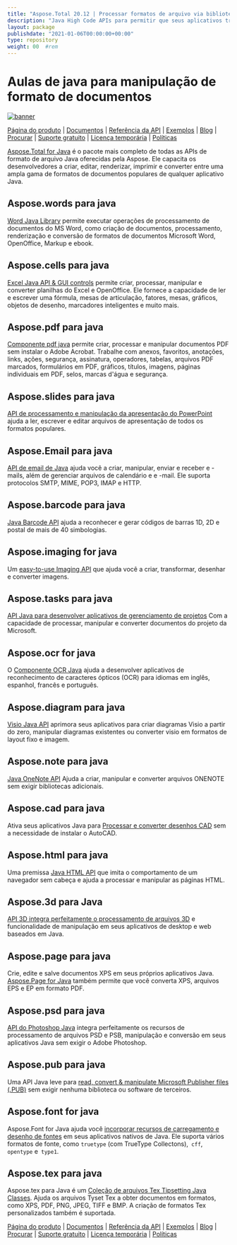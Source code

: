 ```yaml
---
title: "Aspose.Total 20.12 | Processar formatos de arquivo via bibliotecas Java" 
description: "Java High Code APIs para permitir que seus aplicativos trabalhem com formatos de arquivo do Microsoft Word, Excel, PowerPoint, Outlook, OneNote, 3D, CAD, PDF, GIS, Email, HTML, etc." 
layout: package
publishdate: "2021-01-06T00:00:00+00:00"
type: repository
weight: 00	#rem
---
```


# Aulas de java para manipulação de formato de documentos
[![banner](../aspose_total-for-java-banner.png)](./)

[Página do produto](https://products.aspose.com/total/java/) | [Documentos](https://docs.aspose.com/total/java/) | [Referência da API](https://apireference.aspose.com/) | [Exemplos](http://aspose.github.io) | [Blog](https://blog.aspose.com/category/total/) | [Procurar](https://search.aspose.com/) | [Suporte gratuito](https://forum.aspose.com/) | [Licença temporária](https://purchase.aspose.com/temporary-license) | [Políticas](https://purchase.aspose.com/policies)

[Aspose.Total for Java](https://docs.aspose.com/total/java/) é o pacote mais completo de todas as APIs de formato de arquivo Java oferecidas pela Aspose. Ele capacita os desenvolvedores a criar, editar, renderizar, imprimir e converter entre uma ampla gama de formatos de documentos populares de qualquer aplicativo Java.

## Aspose.words para java

[Word Java Library](https://products.aspose.com/words/java/) permite executar operações de processamento de documentos do MS Word, como criação de documentos, processamento, renderização e conversão de formatos de documentos Microsoft Word, OpenOffice, Markup e ebook.

## Aspose.cells para java

[Excel Java API & GUI controls](https://products.aspose.com/cells/java/) permite criar, processar, manipular e converter planilhas do Excel e OpenOffice. Ele fornece a capacidade de ler e escrever uma fórmula, mesas de articulação, fatores, mesas, gráficos, objetos de desenho, marcadores inteligentes e muito mais.

## Aspose.pdf para java

[Componente pdf java](https://products.aspose.com/pdf/java/) permite criar, processar e manipular documentos PDF sem instalar o Adobe Acrobat. Trabalhe com anexos, favoritos, anotações, links, ações, segurança, assinatura, operadores, tabelas, arquivos PDF marcados, formulários em PDF, gráficos, títulos, imagens, páginas individuais em PDF, selos, marcas d'água e segurança.

## Aspose.slides para java

[API de processamento e manipulação da apresentação do PowerPoint](https://products.aspose.com/slides/java/) ajuda a ler, escrever e editar arquivos de apresentação de todos os formatos populares.

## Aspose.Email para java

[API de email de Java](https://products.aspose.com/email/java/) ajuda você a criar, manipular, enviar e receber e -mails, além de gerenciar arquivos de calendário e e -mail. Ele suporta protocolos SMTP, MIME, POP3, IMAP e HTTP.

## Aspose.barcode para java

[Java Barcode API](https://products.aspose.com/barcode/java/) ajuda a reconhecer e gerar códigos de barras 1D, 2D e postal de mais de 40 simbologias.

## Aspose.imaging for java

Um [easy-to-use Imaging API](https://products.aspose.com/imaging/java/) que ajuda você a criar, transformar, desenhar e converter imagens.

## Aspose.tasks para java

[API Java para desenvolver aplicativos de gerenciamento de projetos](https://products.aspose.com/tasks/java/) Com a capacidade de processar, manipular e converter documentos do projeto da Microsoft.

## Aspose.ocr for java

O [Componente OCR Java](https://products.aspose.com/ocr/java/) ajuda a desenvolver aplicativos de reconhecimento de caracteres ópticos (OCR) para idiomas em inglês, espanhol, francês e português.

## Aspose.diagram para java

[Visio Java API](https://products.aspose.com/diagram/java/) aprimora seus aplicativos para criar diagramas Visio a partir do zero, manipular diagramas existentes ou converter visio em formatos de layout fixo e imagem.

## Aspose.note para java

[Java OneNote API](https://products.aspose.com/note/java/) Ajuda a criar, manipular e converter arquivos ONENOTE sem exigir bibliotecas adicionais.

## Aspose.cad para java

Ativa seus aplicativos Java para [Processar e converter desenhos CAD](https://products.aspose.com/cad/java/) ​​sem a necessidade de instalar o AutoCAD.

## Aspose.html para java

Uma premissa [Java HTML API](https://products.aspose.com/html/java/) que imita o comportamento de um navegador sem cabeça e ajuda a processar e manipular as páginas HTML.

## Aspose.3d para Java

[API 3D integra perfeitamente o processamento de arquivos 3D](https://products.aspose.com/3d/java/) e funcionalidade de manipulação em seus aplicativos de desktop e web baseados em Java.

## Aspose.page para java

Crie, edite e salve documentos XPS em seus próprios aplicativos Java. [Aspose.Page for Java](https://products.aspose.com/page/java/) também permite que você converta XPS, arquivos EPS e EP em formato PDF.

## Aspose.psd para java

[API do Photoshop Java](https://products.aspose.com/psd/java/) integra perfeitamente os recursos de processamento de arquivos PSD e PSB, manipulação e conversão em seus aplicativos Java sem exigir o Adobe Photoshop.

## Aspose.pub para java

Uma API Java leve para [read, convert & manipulate Microsoft Publisher files (.PUB)](https://products.aspose.com/pub/java/) sem exigir nenhuma biblioteca ou software de terceiros.

## Aspose.font for java

Aspose.Font for Java ajuda você [incorporar recursos de carregamento e desenho de fontes](https://products.aspose.com/font/java/) em seus aplicativos nativos de Java. Ele suporta vários formatos de fonte, como `truetype` (com TrueType Collectons),` cff`, `opentype` e` type1`.

## Aspose.tex para java

Aspose.tex para Java é um [Coleção de arquivos Tex Tipsetting Java Classes](https://products.aspose.com/tex/java/). Ajuda os arquivos Tyset Tex a obter documentos em formatos, como XPS, PDF, PNG, JPEG, TIFF e BMP. A criação de formatos Tex personalizados também é suportada.

[Página do produto](https://products.aspose.com/total/java/) | [Documentos](https://docs.aspose.com/total/java/) | [Referência da API](https://apireference.aspose.com/) | [Exemplos](http://aspose.github.io) | [Blog](https://blog.aspose.com/category/total/) | [Procurar](https://search.aspose.com/) | [Suporte gratuito](https://forum.aspose.com/) | [Licença temporária](https://purchase.aspose.com/temporary-license) | [Políticas](https://purchase.aspose.com/policies)
